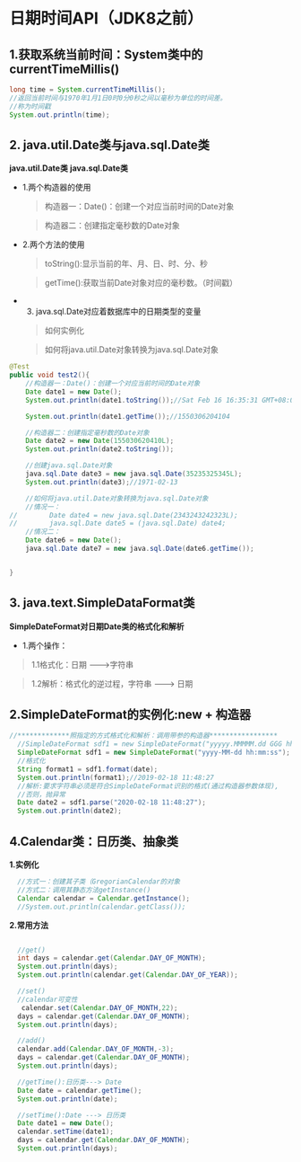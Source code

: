 # 日期时间API（JDK8之前）
## 1.获取系统当前时间：System类中的currentTimeMillis()
```java
long time = System.currentTimeMillis();
//返回当前时间与1970年1月1日0时0分0秒之间以毫秒为单位的时间差。
//称为时间戳
System.out.println(time);
```

## 2. java.util.Date类与java.sql.Date类
**java.util.Date类**
**java.sql.Date类**

* 1.两个构造器的使用


    >构造器一：Date()：创建一个对应当前时间的Date对象


    >构造器二：创建指定毫秒数的Date对象


* 2.两个方法的使用


    >toString():显示当前的年、月、日、时、分、秒


    >getTime():获取当前Date对象对应的毫秒数。（时间戳）

* 3. java.sql.Date对应着数据库中的日期类型的变量


    >如何实例化


    >如何将java.util.Date对象转换为java.sql.Date对象
```java
@Test
public void test2(){
    //构造器一：Date()：创建一个对应当前时间的Date对象
    Date date1 = new Date();
    System.out.println(date1.toString());//Sat Feb 16 16:35:31 GMT+08:00 2019

    System.out.println(date1.getTime());//1550306204104

    //构造器二：创建指定毫秒数的Date对象
    Date date2 = new Date(155030620410L);
    System.out.println(date2.toString());

    //创建java.sql.Date对象
    java.sql.Date date3 = new java.sql.Date(35235325345L);
    System.out.println(date3);//1971-02-13

    //如何将java.util.Date对象转换为java.sql.Date对象
    //情况一：
//        Date date4 = new java.sql.Date(2343243242323L);
//        java.sql.Date date5 = (java.sql.Date) date4;
    //情况二：
    Date date6 = new Date();
    java.sql.Date date7 = new java.sql.Date(date6.getTime());


}
```
## 3. java.text.SimpleDataFormat类
**SimpleDateFormat对日期Date类的格式化和解析**
* 1.两个操作：


> 1.1格式化：日期 --->字符串


> 1.2解析：格式化的逆过程，字符串 ---> 日期

## 2.SimpleDateFormat的实例化:new + 构造器

```java
//*************照指定的方式格式化和解析：调用带参的构造器*****************
  //SimpleDateFormat sdf1 = new SimpleDateFormat("yyyyy.MMMMM.dd GGG hh:mm aaa");
  SimpleDateFormat sdf1 = new SimpleDateFormat("yyyy-MM-dd hh:mm:ss");
  //格式化
  String format1 = sdf1.format(date);
  System.out.println(format1);//2019-02-18 11:48:27
  //解析:要求字符串必须是符合SimpleDateFormat识别的格式(通过构造器参数体现),
  //否则，抛异常
  Date date2 = sdf1.parse("2020-02-18 11:48:27");
  System.out.println(date2);
```

## 4.Calendar类：日历类、抽象类
**1.实例化**
```java
  //方式一：创建其子类（GregorianCalendar的对象
  //方式二：调用其静态方法getInstance()
  Calendar calendar = Calendar.getInstance();
  //System.out.println(calendar.getClass());
  ```
**2.常用方法**
```java

  //get()
  int days = calendar.get(Calendar.DAY_OF_MONTH);
  System.out.println(days);
  System.out.println(calendar.get(Calendar.DAY_OF_YEAR));
```
```java
  //set()
  //calendar可变性
   calendar.set(Calendar.DAY_OF_MONTH,22);
  days = calendar.get(Calendar.DAY_OF_MONTH);
  System.out.println(days);
```
```java
  //add()
  calendar.add(Calendar.DAY_OF_MONTH,-3);
  days = calendar.get(Calendar.DAY_OF_MONTH);
  System.out.println(days);
```
```java
  //getTime():日历类---> Date
  Date date = calendar.getTime();
  System.out.println(date);
```
```java
  //setTime():Date ---> 日历类
  Date date1 = new Date();
  calendar.setTime(date1);
  days = calendar.get(Calendar.DAY_OF_MONTH);
  System.out.println(days);
```




